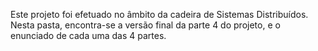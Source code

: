 Este projeto foi efetuado no âmbito da cadeira de Sistemas Distribuídos. Nesta pasta, encontra-se a versão final da parte 4 do projeto, e o enunciado de cada uma das 4 partes.